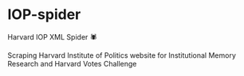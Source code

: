 # IOP-spider
Harvard IOP XML Spider 🕷️

Scraping Harvard Institute of Politics website for Institutional Memory Research and Harvard Votes Challenge
